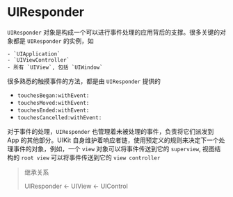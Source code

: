 # UIResponder

`UIResponder` 对象是构成一个可以进行事件处理的应用背后的支撑。很多关键的对象都是 `UIResponder` 的实例，如

    - `UIApplication`
    - `UIViewController`
    - 所有 `UIView`, 包括 `UIWindow`

很多熟悉的触摸事件的方法，都是由 `UIResponder` 提供的

- `touchesBegan:withEvent:`
- `touchesMoved:withEvent:`
- `touchesEnded:withEvent:`
- `touchesCancelled:withEvent:`

对于事件的处理，`UIResponder` 也管理着未被处理的事件，负责将它们派发到 App 的其他部分。UIKit 自身维护着响应者链，使用预定义的规则来决定下一个处理事件的对象，例如，一个 `view` 对象可以将事件传送到它的 `superview`, 视图结构的 `root view` 可以将事件传送到它的 `view controller`

> 继承关系
> 
> UIResponder <- UIView <- UIControl

